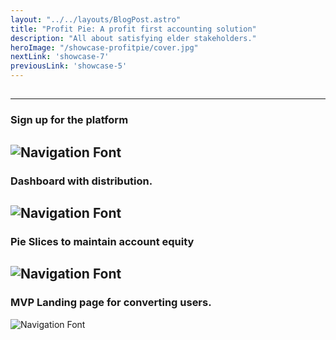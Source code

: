 ```yaml
---
layout: "../../layouts/BlogPost.astro"
title: "Profit Pie: A profit first accounting solution"
description: "All about satisfying elder stakeholders."
heroImage: "/showcase-profitpie/cover.jpg"
nextLink: 'showcase-7'
previousLink: 'showcase-5'
---
```


##
---
### Sign up for the platform
![Navigation Font](/showcase-profitpie/screen1.jpg)
---
### Dashboard with distribution.
![Navigation Font](/showcase-profitpie/screen2.jpg)
---
### Pie Slices to maintain account equity
![Navigation Font](/showcase-profitpie/screen4.jpg)
---
### MVP Landing page for converting users.
![Navigation Font](/showcase-profitpie/screen3.jpg)




